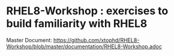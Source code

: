 # RHEL8-Workshop : exercises to build familiarity with RHEL8

Master Document: https://github.com/xtophd/RHEL8-Workshop/blob/master/documentation/RHEL8-Workshop.adoc
